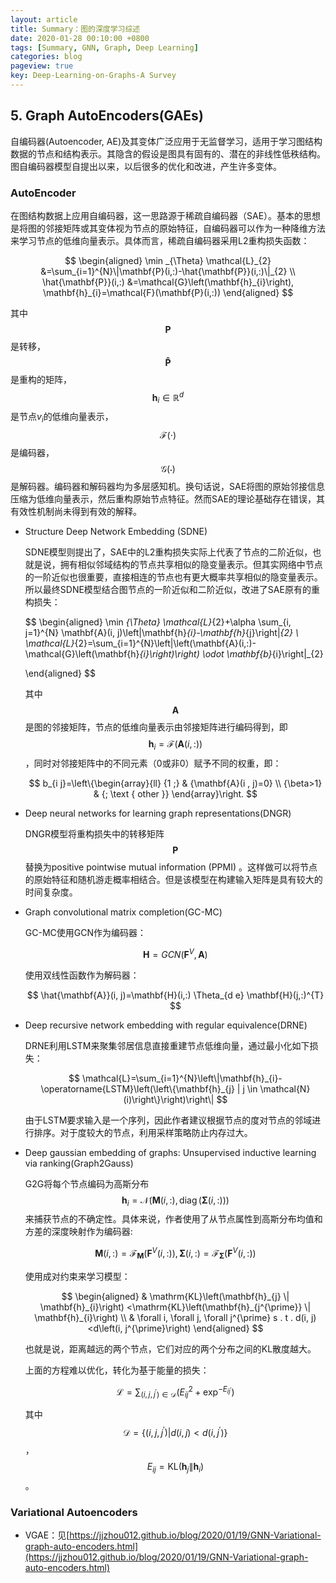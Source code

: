 ```yaml
---
layout: article
title: Summary：图的深度学习综述
date: 2020-01-28 00:10:00 +0800
tags: [Summary, GNN, Graph, Deep Learning]
categories: blog
pageview: true
key: Deep-Learning-on-Graphs-A Survey
---
```




## 5. Graph AutoEncoders(GAEs)

自编码器(Autoencoder, AE)及其变体广泛应用于无监督学习，适用于学习图结构数据的节点和结构表示。其隐含的假设是图具有固有的、潜在的非线性低秩结构。图自编码器模型自提出以来，以后很多的优化和改进，产生许多变体。

### AutoEncoder

在图结构数据上应用自编码器，这一思路源于稀疏自编码器（SAE）。基本的思想是将图的邻接矩阵或其变体视为节点的原始特征，自编码器可以作为一种降维方法来学习节点的低维向量表示。具体而言，稀疏自编码器采用L2重构损失函数：


$$
\begin{aligned}
\min _{\Theta} \mathcal{L}_{2} &=\sum_{i=1}^{N}\|\mathbf{P}(i,:)-\hat{\mathbf{P}}(i,:)\|_{2} \\
\hat{\mathbf{P}}(i,:) &=\mathcal{G}\left(\mathbf{h}_{i}\right), \mathbf{h}_{i}=\mathcal{F}(\mathbf{P}(i,:))
\end{aligned}
$$

其中$$\mathbf{P}$$是转移，$$\mathbf{\hat{P}}$$是重构的矩阵，$$
\mathbf{h}_{i} \in \mathbb{R}^{d}
$$是节点$v_i$的低维向量表示，$$
\mathcal{F}(\cdot)
$$是编码器，$$
\mathcal{G}(\cdot)
$$是解码器。编码器和解码器均为多层感知机。换句话说，SAE将图的原始邻接信息压缩为低维向量表示，然后重构原始节点特征。然而SAE的理论基础存在错误，其有效性机制尚未得到有效的解释。

- Structure Deep Network Embedding (SDNE)

  SDNE模型则提出了，SAE中的L2重构损失实际上代表了节点的二阶近似，也就是说，拥有相似邻域结构的节点共享相似的隐变量表示。但其实网络中节点的一阶近似也很重要，直接相连的节点也有更大概率共享相似的隐变量表示。所以最终SDNE模型结合图节点的一阶近似和二阶近似，改进了SAE原有的重构损失：

  $$
  \begin{aligned}
  \min _{\Theta} \mathcal{L}_{2}+\alpha \sum_{i, j=1}^{N} \mathbf{A}(i, j)\left\|\mathbf{h}_{i}-\mathbf{h}_{j}\right\|_{2} \\
  \mathcal{L}_{2}=\sum_{i=1}^{N}\left\|\left(\mathbf{A}(i,:)-\mathcal{G}\left(\mathbf{h}_{i}\right)\right) \odot \mathbf{b}_{i}\right\|_{2} 
  
  \end{aligned}
  $$

  其中$$\mathbf{A}$$是图的邻接矩阵，节点的低维向量表示由邻接矩阵进行编码得到，即$$\mathbf{h}_{i}=\mathcal{F}(\mathbf{A}(i,:))$$，同时对邻接矩阵中的不同元素（0或非0）赋予不同的权重，即：

  $$
  b_{i j}=\left\{\begin{array}{ll}
  {1 ;} & {\mathbf{A}(i , j)=0} \\
  {\beta>1} & {; \text { other }}
  \end{array}\right.
  $$
  
- Deep neural networks for learning graph representations(DNGR)

  DNGR模型将重构损失中的转移矩阵$$\mathbf{P}$$替换为positive pointwise mutual information (PPMI) 。这样做可以将节点的原始特征和随机游走概率相结合。但是该模型在构建输入矩阵是具有较大的时间复杂度。

- Graph convolutional matrix completion(GC-MC)

  GC-MC使用GCN作为编码器：

  
  $$
  \mathbf{H}=G C N\left(\mathbf{F}^{V}, \mathbf{A}\right)
  $$
  
  使用双线性函数作为解码器：
  
  $$
\hat{\mathbf{A}}(i, j)=\mathbf{H}(i,:) \Theta_{d e} \mathbf{H}(j,:)^{T}
  $$
  
- Deep recursive network embedding with regular equivalence(DRNE)

  DRNE利用LSTM来聚集邻居信息直接重建节点低维向量，通过最小化如下损失：
  
  $$
\mathcal{L}=\sum_{i=1}^{N}\left\|\mathbf{h}_{i}-\operatorname{LSTM}\left(\left\{\mathbf{h}_{j} | j \in \mathcal{N}(i)\right\}\right)\right\|
  $$
  
  由于LSTM要求输入是一个序列，因此作者建议根据节点的度对节点的邻域进行排序。对于度较大的节点，利用采样策略防止内存过大。
  
- Deep gaussian embedding of graphs: Unsupervised inductive learning via ranking(Graph2Gauss)

  G2G将每个节点编码为高斯分布$$
  \mathbf{h}_{i}=\mathcal{N}(\mathbf{M}(i,:), \operatorname{diag}(\mathbf{\Sigma}(i,:)))$$来捕获节点的不确定性。具体来说，作者使用了从节点属性到高斯分布均值和方差的深度映射作为编码器:
  
  $$
  \mathbf{M}(i,:)=\mathcal{F}_{\mathbf{M}}\left(\mathbf{F}^{V}(i,:)\right), \boldsymbol{\Sigma}(i,:)=\mathcal{F}_{\boldsymbol{\Sigma}}\left(\mathbf{F}^{V}(i,:)\right)
  $$
  
  使用成对约束来学习模型：
  
  $$
  \begin{aligned}
  & \mathrm{KL}\left(\mathbf{h}_{j} \| \mathbf{h}_{i}\right) <\mathrm{KL}\left(\mathbf{h}_{j^{\prime}} \| \mathbf{h}_{i}\right) \\
  & \forall i, \forall j, \forall j^{\prime} s . t . d(i, j)<d\left(i, j^{\prime}\right)
  \end{aligned}
  $$
  
  也就是说，距离越远的两个节点，它们对应的两个分布之间的KL散度越大。
  
  上面的方程难以优化，转化为基于能量的损失：
  
  $$
  \mathcal{L}=\sum_{\left(i, j, j^{\prime}\right) \in \mathcal{D}}\left(E_{i j}^{2}+\exp ^{-E_{i j^{\prime}}}\right)
  $$
  
  其中$$\mathcal{D}=\left\{\left(i, j, j^{\prime}\right) | d(i, j)<d\left(i, j^{\prime}\right)\right\}$$，$$
  E_{i j}=\mathrm{KL}\left(\mathbf{h}_{j} \| \mathbf{h}_{i}\right)$$。



### Variational Autoencoders

- VGAE：见[https://jjzhou012.github.io/blog/2020/01/19/GNN-Variational-graph-auto-encoders.html](https://jjzhou012.github.io/blog/2020/01/19/GNN-Variational-graph-auto-encoders.html)

